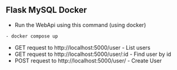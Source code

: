 ## Flask MySQL Docker

- Run the WebApi using this command (using docker)

```
- docker compose up
```



- GET request to http://localhost:5000/user - List users
- GET request to http://localhost:5000/user/:id - Find user by id
- POST request to http://localhost:5000/user/ - Create User